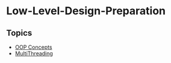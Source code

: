 # Low-Level-Design-Preparation

## Topics

- [OOP Concepts](concepts/OOP.md)
- [MultiThreading](concepts/MultiThreading.md)